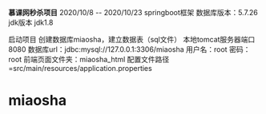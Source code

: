 **慕课网秒杀项目**
2020/10/8 -- 2020/10/23
springboot框架
数据库版本：5.7.26
jdk版本 jdk1.8

启动项目
创建数据库miaosha，建立数据表（sql文件）
本地tomcat服务器端口8080
数据库url：jdbc:mysql://127.0.0.1:3306/miaosha
用户名：root 密码：root
前端页面文件夹：miaosha_html
配置文件路径=src/main/resources/application.properties


# miaosha
